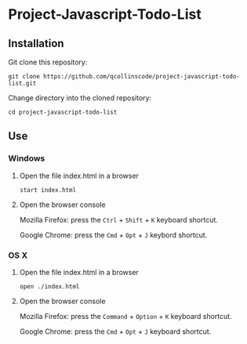 # Project-Javascript-Todo-List

## Installation

Git clone this repository:

```
git clone https://github.com/qcollinscode/project-javascript-todo-list.git
```

Change directory into the cloned repository:

```
cd project-javascript-todo-list
```

## Use

### Windows

1. Open the file index.html in a browser

    ```
    start index.html
    ```

2. Open the browser console

    Mozilla Firefox: press the `Ctrl` + `Shift` + `K` keyboard shortcut.

    Google Chrome: press the `Cmd` + `Opt` + `J` keybord shortcut.

### OS X

1. Open the file index.html in a browser

    ```
    open ./index.html
    ```

2. Open the browser console

    Mozilla Firefox: press the `Command` + `Option` + `K` keyboard shortcut.

    Google Chrome: press the `Cmd` + `Opt` + `J` keyboard shortcut. 

